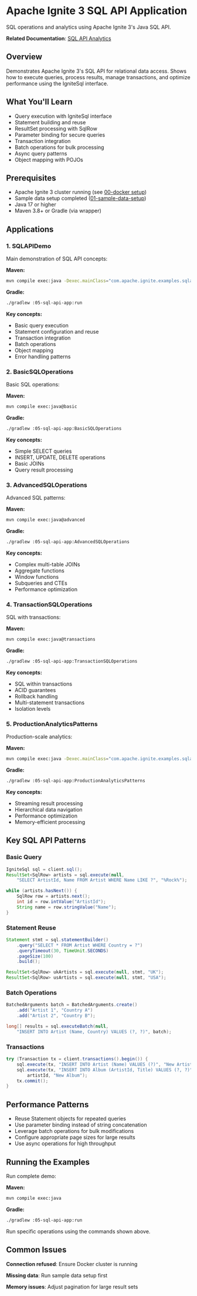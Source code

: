 # Apache Ignite 3 SQL API Application

SQL operations and analytics using Apache Ignite 3's Java SQL API.

**Related Documentation**: [SQL API Analytics](../../docs/03-data-access-apis/02-sql-api-analytics.md)

## Overview

Demonstrates Apache Ignite 3's SQL API for relational data access. Shows how to execute queries, process results, manage transactions, and optimize performance using the IgniteSql interface.

## What You'll Learn

- Query execution with IgniteSql interface
- Statement building and reuse
- ResultSet processing with SqlRow
- Parameter binding for secure queries
- Transaction integration
- Batch operations for bulk processing
- Async query patterns
- Object mapping with POJOs

## Prerequisites

- Apache Ignite 3 cluster running (see [00-docker setup](../00-docker/README.md))
- Sample data setup completed ([01-sample-data-setup](../01-sample-data-setup/))
- Java 17 or higher
- Maven 3.8+ or Gradle (via wrapper)

## Applications

### 1. SQLAPIDemo

Main demonstration of SQL API concepts:

**Maven:**
```bash
mvn compile exec:java -Dexec.mainClass="com.apache.ignite.examples.sqlapi.SQLAPIDemo"
```

**Gradle:**
```bash
./gradlew :05-sql-api-app:run
```

**Key concepts:**

- Basic query execution
- Statement configuration and reuse
- Transaction integration
- Batch operations
- Object mapping
- Error handling patterns

### 2. BasicSQLOperations

Basic SQL operations:

**Maven:**
```bash
mvn compile exec:java@basic
```

**Gradle:**
```bash
./gradlew :05-sql-api-app:BasicSQLOperations
```

**Key concepts:**

- Simple SELECT queries
- INSERT, UPDATE, DELETE operations
- Basic JOINs
- Query result processing

### 3. AdvancedSQLOperations

Advanced SQL patterns:

**Maven:**
```bash
mvn compile exec:java@advanced
```

**Gradle:**
```bash
./gradlew :05-sql-api-app:AdvancedSQLOperations
```

**Key concepts:**

- Complex multi-table JOINs
- Aggregate functions
- Window functions
- Subqueries and CTEs
- Performance optimization

### 4. TransactionSQLOperations

SQL with transactions:

**Maven:**
```bash
mvn compile exec:java@transactions
```

**Gradle:**
```bash
./gradlew :05-sql-api-app:TransactionSQLOperations
```

**Key concepts:**

- SQL within transactions
- ACID guarantees
- Rollback handling
- Multi-statement transactions
- Isolation levels

### 5. ProductionAnalyticsPatterns

Production-scale analytics:

**Maven:**
```bash
mvn compile exec:java -Dexec.mainClass="com.apache.ignite.examples.sqlapi.ProductionAnalyticsPatterns"
```

**Gradle:**
```bash
./gradlew :05-sql-api-app:ProductionAnalyticsPatterns
```

**Key concepts:**

- Streaming result processing
- Hierarchical data navigation
- Performance optimization
- Memory-efficient processing

## Key SQL API Patterns

### Basic Query

```java
IgniteSql sql = client.sql();
ResultSet<SqlRow> artists = sql.execute(null, 
    "SELECT ArtistId, Name FROM Artist WHERE Name LIKE ?", "%Rock%");

while (artists.hasNext()) {
    SqlRow row = artists.next();
    int id = row.intValue("ArtistId");
    String name = row.stringValue("Name");
}
```

### Statement Reuse

```java
Statement stmt = sql.statementBuilder()
    .query("SELECT * FROM Artist WHERE Country = ?")
    .queryTimeout(30, TimeUnit.SECONDS)
    .pageSize(100)
    .build();

ResultSet<SqlRow> ukArtists = sql.execute(null, stmt, "UK");
ResultSet<SqlRow> usArtists = sql.execute(null, stmt, "USA");
```

### Batch Operations

```java
BatchedArguments batch = BatchedArguments.create()
    .add("Artist 1", "Country A")
    .add("Artist 2", "Country B");

long[] results = sql.executeBatch(null,
    "INSERT INTO Artist (Name, Country) VALUES (?, ?)", batch);
```

### Transactions

```java
try (Transaction tx = client.transactions().begin()) {
    sql.execute(tx, "INSERT INTO Artist (Name) VALUES (?)", "New Artist");
    sql.execute(tx, "INSERT INTO Album (ArtistId, Title) VALUES (?, ?)", 
        artistId, "New Album");
    tx.commit();
}
```

## Performance Patterns

- Reuse Statement objects for repeated queries
- Use parameter binding instead of string concatenation
- Leverage batch operations for bulk modifications
- Configure appropriate page sizes for large results
- Use async operations for high throughput

## Running the Examples

Run complete demo:

**Maven:**
```bash
mvn compile exec:java
```

**Gradle:**
```bash
./gradlew :05-sql-api-app:run
```

Run specific operations using the commands shown above.

## Common Issues

**Connection refused**: Ensure Docker cluster is running

**Missing data**: Run sample data setup first

**Memory issues**: Adjust pagination for large result sets
